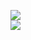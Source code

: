 [![](https://img.shields.io/badge/Made%20With-Github%20Spray-lightgrey.svg?style=for-the-badge&logo=github)](https://github.com/Annihil/github-spray#29025)  
[![](https://i.imgur.com/2DrTn0Z.gif)](https://github.com/Annihil/github-spray)